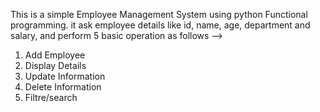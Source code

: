 This is a simple Employee Management System using python Functional programming. it ask employee details like id, name, age, department and salary, and perform 5 basic operation as follows -->
1) Add Employee 
2) Display Details
3) Update Information
4) Delete Information
5) Filtre/search 
